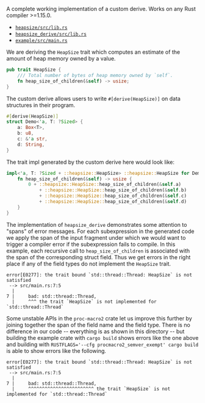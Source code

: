 A complete working implementation of a custom derive. Works on any Rust compiler
\>=1.15.0.

- [`heapsize/src/lib.rs`](heapsize/src/lib.rs)
- [`heapsize_derive/src/lib.rs`](heapsize_derive/src/lib.rs)
- [`example/src/main.rs`](example/src/main.rs)

We are deriving the `HeapSize` trait which computes an estimate of the amount of
heap memory owned by a value.

```rust
pub trait HeapSize {
    /// Total number of bytes of heap memory owned by `self`.
    fn heap_size_of_children(&self) -> usize;
}
```

The custom derive allows users to write `#[derive(HeapSize)]` on data structures
in their program.

```rust
#[derive(HeapSize)]
struct Demo<'a, T: ?Sized> {
    a: Box<T>,
    b: u8,
    c: &'a str,
    d: String,
}
```

The trait impl generated by the custom derive here would look like:

```rust
impl<'a, T: ?Sized + ::heapsize::HeapSize> ::heapsize::HeapSize for Demo<'a, T> {
    fn heap_size_of_children(&self) -> usize {
        0 + ::heapsize::HeapSize::heap_size_of_children(&self.a)
            + ::heapsize::HeapSize::heap_size_of_children(&self.b)
            + ::heapsize::HeapSize::heap_size_of_children(&self.c)
            + ::heapsize::HeapSize::heap_size_of_children(&self.d)
    }
}
```

The implementation of `heapsize_derive` demonstrates some attention to "spans"
of error messages. For each subexpression in the generated code we apply the
span of the input fragment under which we would want to trigger a compiler error
if the subexpression fails to compile. In this example, each recursive call to
`heap_size_of_children` is associated with the span of the corresponding struct
field. Thus we get errors in the right place if any of the field types do not
implement the `HeapSize` trait.

```
error[E0277]: the trait bound `std::thread::Thread: HeapSize` is not satisfied
 --> src/main.rs:7:5
  |
7 |     bad: std::thread::Thread,
  |     ^^^ the trait `HeapSize` is not implemented for `std::thread::Thread`
```

Some unstable APIs in the `proc-macro2` crate let us improve this further by
joining together the span of the field name and the field type. There is no
difference in our code -- everything is as shown in this directory -- but
building the example crate with `cargo build` shows errors like the one above
and building with `RUSTFLAGS='--cfg procmacro2_semver_exempt' cargo build` is
able to show errors like the following.

```
error[E0277]: the trait bound `std::thread::Thread: HeapSize` is not satisfied
 --> src/main.rs:7:5
  |
7 |     bad: std::thread::Thread,
  |     ^^^^^^^^^^^^^^^^^^^^^^^^ the trait `HeapSize` is not implemented for `std::thread::Thread`
```
